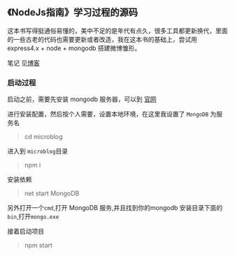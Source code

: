## 《NodeJs指南》学习过程的源码

这本书写得挺通俗易懂的，美中不足的是年代有点久，很多工具都更新换代，里面的一些古老的代码也需要更新或者改造，我在这本书的基础上，尝试用 express4.x + node + mongodb 搭建微博雏形。

 笔记 见[博客](http://laibh.top/categories/Nodejs/)

### 启动过程

启动之前，需要先安装 mongodb  服务器，可以到 [官网](https://www.mongodb.com/)

进行安装配置，然后按个人需要，设置本地环境，在这里我设置了 `MongoDB` 为服务名

> cd microblog

进入到 `microblog`目录

> npm i  

安装依赖 

> net start MongoDB

另外打开一个`cmd`,打开 MongoDB 服务,并且找到你的mongodb 安装目录下面的 `bin`,打开`mongo.exe`

接着启动项目

> npm start

